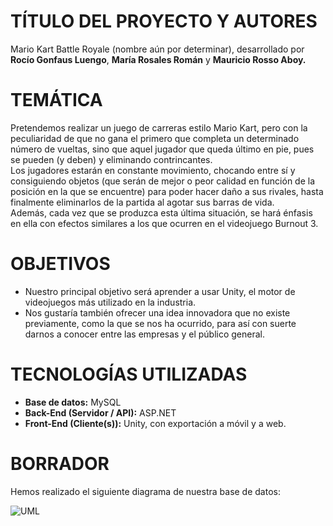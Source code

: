 # **TÍTULO DEL PROYECTO Y AUTORES**

Mario Kart Battle Royale (nombre aún por determinar), desarrollado por **Rocío Gonfaus Luengo**, **María Rosales Román** y **Mauricio Rosso Aboy.**

# **TEMÁTICA**

Pretendemos realizar un juego de carreras estilo Mario Kart, pero con la peculiaridad de que no gana el primero que completa un determinado número de vueltas, sino que aquel jugador que queda último en pie, pues se pueden (y deben) y eliminando contrincantes.  
Los jugadores estarán en constante movimiento, chocando entre sí y consiguiendo objetos (que serán de mejor o peor calidad en función de la posición en la que se encuentre) para poder hacer daño a sus rivales, hasta finalmente eliminarlos de la partida al agotar sus barras de vida.  
Además, cada vez que se produzca esta última situación, se hará énfasis en ella con efectos similares a los que ocurren en el videojuego Burnout 3\.

# **OBJETIVOS**

* Nuestro principal objetivo será aprender a usar Unity, el motor de videojuegos más utilizado en la industria.  
* Nos gustaría también ofrecer una idea innovadora que no existe previamente, como la que se nos ha ocurrido, para así con suerte darnos a conocer entre las empresas y el público general.

# **TECNOLOGÍAS UTILIZADAS**

* **Base de datos:** MySQL  
* **Back-End (Servidor / API):** ASP.NET  
* **Front-End (Cliente(s)):** Unity, con exportación a móvil y a web.

# **BORRADOR**

Hemos realizado el siguiente diagrama de nuestra base de datos:  

![UML](https://github.com/user-attachments/assets/9b807af6-62e1-4082-9750-b7d1153e6871)

